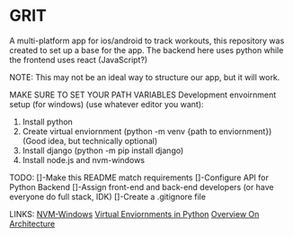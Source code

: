 # GRIT
A multi-platform app for ios/android to track workouts, this repository was created to set up a base for the app.
The backend here uses python while the frontend uses react (JavaScript?)

NOTE: This may not be an ideal way to structure our app, but it will work.

MAKE SURE TO SET YOUR PATH VARIABLES
Development envoirnment setup (for windows) (use whatever editor you want):
1. Install python 
2. Create virtual enviornment (python -m venv {path to enviornment}) (Good idea, but technically optional)
3. Install django (python -m pip install django)
4. Install node.js and nvm-windows

TODO:
[]-Make this README match requirements
[]-Configure API for Python Backend
[]-Assign front-end and back-end developers (or have everyone do full stack, IDK)
[]-Create a .gitignore file

LINKS:
[NVM-Windows](https://github.com/coreybutler/nvm-windows)
[Virtual Enviornments in Python](https://docs.python.org/3/library/venv.html)
[Overview On Architecture](https://www.geekboots.com/story/react-with-python-complete-guide-on-full-stack-development)
